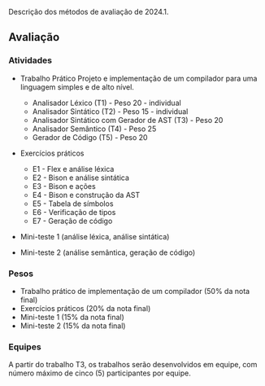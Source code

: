 
Descrição dos métodos de avaliação de 2024.1.

## Avaliação

### Atividades

* Trabalho Prático
Projeto e implementação de um compilador para uma linguagem simples e de alto nível.
   * Analisador Léxico (T1) - Peso 20 - individual
   * Analisador Sintático (T2) - Peso 15 - individual
   * Analisador Sintático com Gerador de AST (T3) - Peso 20
   * Analisador Semântico (T4) - Peso 25
   * Gerador de Código (T5) - Peso 20

* Exercícios práticos 
  * E1 - Flex e análise léxica
  * E2 - Bison e análise sintática
  * E3 - Bison e ações 
  * E4 - Bison e construção da AST
  * E5 - Tabela de símbolos
  * E6 - Verificação de tipos
  * E7 - Geração de código

* Mini-teste 1 (análise léxica, análise sintática)
* Mini-teste 2 (análise semântica, geração de código)

### Pesos

* Trabalho prático de implementação de um compilador (50% da nota final)
* Exercícios práticos (20% da nota final)
* Mini-teste 1 (15% da nota final)
* Mini-teste 2 (15% da nota final)

### Equipes

A partir do trabalho T3, os trabalhos serão desenvolvidos em equipe, 
com número máximo de cinco (5) participantes por equipe.
